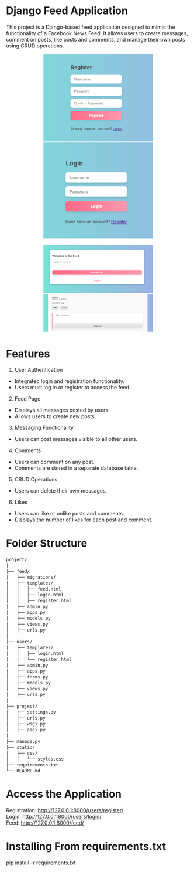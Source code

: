 # Django Feed Application
This project is a Django-based feed application designed to mimic the functionality of a Facebook News Feed. It allows users to create messages, comment on posts, like posts and comments, and manage their own posts using CRUD operations.

<p align="center">
<img src="./images_pro/register_page.png" width="300"/>
<img src="./images_pro/login_page.png" width="300"/>
</p>

<p align="center">
<img src="./images_pro/Feed_page.png" width="300"/>
<img src="./images_pro/after_post.png" width="300"/>
</p>

# Features
1. User Authentication

- Integrated login and registration functionality.
- Users must log in or register to access the feed.

2. Feed Page

- Displays all messages posted by users.
- Allows users to create new posts.

3. Messaging Functionality

- Users can post messages visible to all other users.

4. Comments

- Users can comment on any post.
- Comments are stored in a separate database table.

5. CRUD Operations

- Users can delete their own messages.

6. Likes

- Users can like or unlike posts and comments.
- Displays the number of likes for each post and comment.

# Folder Structure
```
project/
│
├── feed/
│   ├── migrations/
│   ├── templates/
│   │   ├── feed.html
│   │   ├── login.html
│   │   ├── register.html
│   ├── admin.py
│   ├── apps.py
│   ├── models.py
│   ├── views.py
│   ├── urls.py
│
├── users/
│   ├── templates/
│   │   ├── login.html
│   │   └── register.html
│   ├── admin.py
│   ├── apps.py
│   ├── forms.py
│   ├── models.py
│   ├── views.py
│   ├── urls.py
│
├── project/
│   ├── settings.py
│   ├── urls.py
│   ├── wsgi.py
│   ├── asgi.py
│
├── manage.py
├── static/
│   ├── css/
│   │   └── styles.css
├── requirements.txt
└── README.md
```

# Access the Application

Registration: http://127.0.0.1:8000/users/register/ <br/>
Login: http://127.0.0.1:8000/users/login/<br/>
Feed: http://127.0.0.1:8000/feed/<br/>


# Installing From requirements.txt
pip install -r requirements.txt
